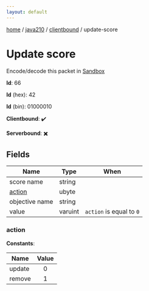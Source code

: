 ```yaml
---
layout: default
---
```


[home](/)  /  [java210](/protocol/java210)  /  [clientbound](/protocol/java210/clientbound)  /  update-score

# Update score

Encode/decode this packet in [Sandbox](../../../sandbox/java210#clientbound.update_score)

**Id**: 66

**Id** (hex): 42

**Id** (bin): 01000010

**Clientbound**: ✔️

**Serverbound**: ✖️

## Fields

Name | Type | When
---|---|:---:
score name | string | 
[action](#action) | ubyte | 
objective name | string | 
value | varuint | <code>action</code> is equal to <code>0</code>

### action

**Constants**:

Name | Value
---|:---:
update | 0
remove | 1

